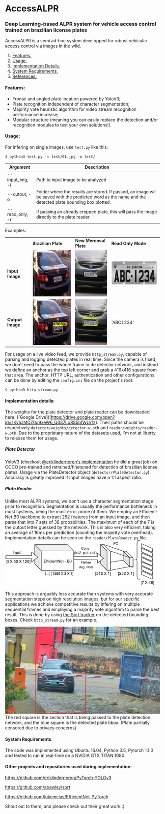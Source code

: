 # AccessALPR
### Deep Learning-based ALPR system for vehicle access control trained on brazilian license plates

AccessALPR is a semi ad-hoc system developped for robust vehicular access control via images in the wild.

1. [ Features. ](#feats)
2. [ Usage. ](#usage)
3. [ Implementation Details. ](#implementation)
4. [ System Requirements. ](#requirements)
5. [ References. ](#references)

<a name="feats"></a>
#### Features:
  - Frontal and angled plate location powered by YoloV3;
  - Plate recognition independent of character segmentation;
  - Majority vote heuristic algorithm for video stream recognition performance increase;
  - Modular structure (meaning you can easily replace the detection and/or recognition modules to test your own solutions!).

<a name="usage"></a>
#### Usage:

For infering on single images, use `test.py` like this:
```
$ python3 test.py -i test/01.jpg -o test/
```
| Argument      | Description   |
| -----------   |   ----------- |
| --input_img, -i      | Path to input image to be analyzed       |
| --output, -o   | Folder where the results are stored. If passed, an image will be saved with the predicted word as the name and the detected plate bounding box plotted.        |
| --read_only, -r   | If passing an already cropped plate, this will pass the image directly to the plate reader        |

Examples:

<table>
    <tr>
        <td></td>
        <td><b>Brazilian Plate</b></td>
        <td><b>New Mercosul Plate</b></td>
        <td><b>Read Only Mode</b></td>
    </tr>
    <tr>
        <td><b>Input Image</b></td>
        <td><img src="https://raw.githubusercontent.com/glefundes/AccessALPR/master/sample/01.jpg?raw=true" height="150"  alt="test image 1"></td>
        <td><img src="https://raw.githubusercontent.com/glefundes/AccessALPR/master/sample/02.jpg?raw=true" height="150" alt="test image 2"></td>
        <td><img src="https://raw.githubusercontent.com/glefundes/AccessALPR/master/sample/plate01.jpeg?raw=true" height="80 alt="plate image"></td>
    </tr>
    <tr>
        <td><b>Output Image</b></td>
        <td><img src="https://raw.githubusercontent.com/glefundes/AccessALPR/master/sample/OMD6805.jpg?raw=true" height="150" alt="output 1"></td>
        <td><img src="https://raw.githubusercontent.com/glefundes/AccessALPR/master/sample/KRC8D12.jpg?raw=true" height="150" alt="output 2"></td>
        <td>'ABC1234'</td>
    </tr>
</table>
          
For usage on a live video feed, we provide `http_stream.py`, capable of parsing and logging detected plates in real time. Since the camera is fixed, we don't need to pass the whole frame to de detector network, and instead we define an anchor as the top left corner and grab a 416x416 square from that area. 
The anchor, HTTP URL, authentication and other configurations can be done by editing the `config.ini` file on the project's root.
```
$ python3 http_stream.py
```

<a name="implementation"></a>
#### Implementation details:
The weights for the plate detector and plate reader can be downloaded here: ([Google Drive])(https://drive.google.com/open?id=1KvIcIMOZ0o9xeW6_Q037Lo8S5bfWUrfz). Their paths should be respectively `detector/weights/detector-w.pth` and 
`reader/weights/reader-w.pth`.
Due to the proprietary nature of the datasets used, I'm not at liberty to release them for usage.

##### Plate Detector
YoloV3 (checkout [@eriklindernoren's implementation](https://github.com/eriklindernoren/PyTorch-YOLOv3) he did a great job) on COCO pre-trained and retrained/finetuned for detection of brazilian license plates. Usage via the PlateDetector object (`detector/PlateDetector.py`). 
Accuracy is greatly improved if input images have a 1:1 aspect ratio.

##### Plate Reader
Unlike most ALPR systems, we don't use a character segmentation stage prior to recognition. Segmentation is usually the performance bottleneck in most systems, being the most error prone of them.
We employ an Efficient-Net B0 backbone to extract 252 features from an input image, and then parse that into 7 sets of 36 probabilities. The maximum of each of the 7 is the output letter guessed by the network. This is also very efficient, taking an average of 16ms per prediction (counting the majority vote overhead). Implementation details can be seen on the `reader/PlateReader.py` file.
![CNN](sample/cnn.png)

This approach is arguably less accurate than systems with very accurate segmentation steps on high resolution images, but for our specific applications we achieve competitive results by infering on multiple sequential frames and employing a majority vote algorithm to parse the best result. This is done by using [the Sort tracker](https://github.com/abewley/sort) on the detected bounding boxes. Check `http_stream.py` for an example.


![Feed Example](sample/feed_example.png)
The red square is the section that is being passed to the plate detection network, and the blue square is the detected plate bbox. (Plate partially censored due to privacy concerns)

<a name="requirements"></a>
#### System Requirements:
The code was implemented using Ubuntu 16.04, Python 3.5, Pytorch 1.1.0 and tested to run in real-time on a NVIDIA GTX TITAN 1080.

<a name="References"></a>
#### Other projects and repositories used during implementation:
https://github.com/eriklindernoren/PyTorch-YOLOv3

https://github.com/abewley/sort

https://github.com/lukemelas/EfficientNet-PyTorch

Shout out to them, and please check out their great work :)
